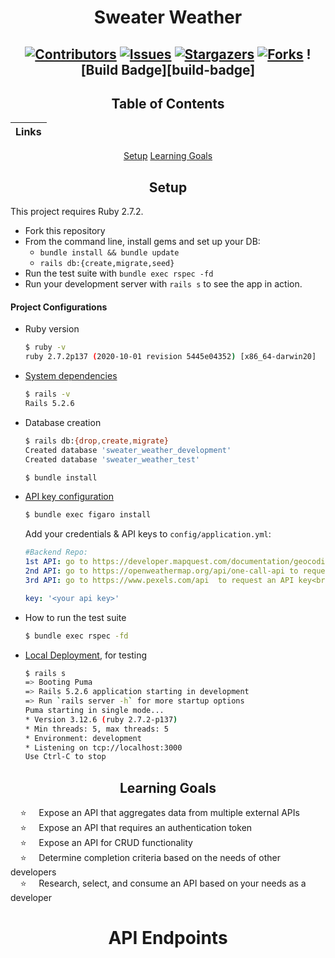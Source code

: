 <div align="center">

# Sweater Weather
[![Contributors][contributors-shield]][contributors-url]
[![Issues][issues-shield]][issues-url]
[![Stargazers][stars-shield]][stars-url]
[![Forks][forks-shield]][forks-url]
![Build Badge][build-badge]
---


## Table of Contents
|Links
|--- |
[Setup](#setup)
[Learning Goals](#learning-goals)

</div>

<div align="center">

## Setup

</div>


  This project requires Ruby 2.7.2.

  * Fork this repository
  * From the command line, install gems and set up your DB:
      * `bundle install && bundle update`
      * `rails db:{create,migrate,seed}`
  * Run the test suite with `bundle exec rspec -fd`
  * Run your development server with `rails s` to see the app in action.

#### Project Configurations

  * Ruby version
      ```bash
      $ ruby -v
      ruby 2.7.2p137 (2020-10-01 revision 5445e04352) [x86_64-darwin20]
      ```

  * [System dependencies](https://github.com/jrwhitmer/sweater_weather/blob/main/Gemfile)
      ```bash
      $ rails -v
      Rails 5.2.6
      ```

  * Database creation
      ```bash
      $ rails db:{drop,create,migrate}
      Created database 'sweater_weather_development'
      Created database 'sweater_weather_test'
      ```

      ```bash
      $ bundle install
      ```

  * [API key configuration](https://github.com/laserlemon/figaro)
      ```bash
      $ bundle exec figaro install
      ```
      Add your credentials & API keys to `config/application.yml`:

      ```yml
      #Backend Repo:
      1st API: go to https://developer.mapquest.com/documentation/geocoding-api/ to request an API key<br>
      2nd API: go to https://openweathermap.org/api/one-call-api to request an API key<br>
      3rd API: go to https://www.pexels.com/api  to request an API key<br>

      key: '<your api key>'
      ```

  * How to run the test suite
      ```bash
      $ bundle exec rspec -fd
      ```

  * [Local Deployment](http://localhost:3000), for testing
      ```bash
      $ rails s
      => Booting Puma
      => Rails 5.2.6 application starting in development
      => Run `rails server -h` for more startup options
      Puma starting in single mode...
      * Version 3.12.6 (ruby 2.7.2-p137)
      * Min threads: 5, max threads: 5
      * Environment: development
      * Listening on tcp://localhost:3000
      Use Ctrl-C to stop
      ```


<div align="center">

## Learning Goals

</div>


&nbsp; &nbsp; ⭐ &nbsp; &nbsp; Expose an API that aggregates data from multiple external APIs<br>
&nbsp; &nbsp; ⭐ &nbsp; &nbsp; Expose an API that requires an authentication token<br>
&nbsp; &nbsp; ⭐ &nbsp; &nbsp; Expose an API for CRUD functionality<br>
&nbsp; &nbsp; ⭐ &nbsp; &nbsp; Determine completion criteria based on the needs of other developers<br>
&nbsp; &nbsp; ⭐ &nbsp; &nbsp; Research, select, and consume an API based on your needs as a developer<br>

<div align="center">


# API Endpoints

</div>

<!-- MARKDOWN LINKS & IMAGES -->

[contributors-shield]: https://img.shields.io/github/contributors/jrwhitmer/sweater_weather.svg?style=flat-square
[contributors-url]: https://github.com/jrwhitmer/sweater_weather/graphs/contributors
[forks-shield]: https://img.shields.io/github/forks/jrwhitmer/sweater_weather.svg?style=flat-square
[forks-url]: https://github.com/jrwhitmer/sweater_weather/network/members
[stars-shield]: https://img.shields.io/github/stars/jrwhitmer/sweater_weather.svg?style=flat-square
[stars-url]: https://github.com/jrwhitmer/sweater_weather/stargazers
[issues-shield]: https://img.shields.io/github/issues/jrwhitmer/sweater_weather.svg?style=flat-square
[issues-url]: https://github.com/jrwhitmer/sweater_weather/issues
